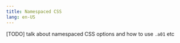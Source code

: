 ```yaml
---
title: Namespaced CSS
lang: en-US
---
```


[TODO] talk about namespaced CSS options and how to use `.a01` etc